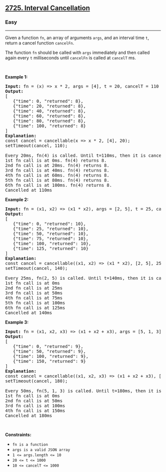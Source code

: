 <h2><a href="https://leetcode.com/problems/interval-cancellation/">2725. Interval Cancellation</a></h2><h3>Easy</h3><hr><div><p>Given a function <code>fn</code>, an array of arguments&nbsp;<code>args</code>, and&nbsp;an interval time <code>t</code>, return a cancel function <code>cancelFn</code>.</p>

<p>The function <code>fn</code> should be called with <code>args</code> immediately and then called again every&nbsp;<code>t</code> milliseconds&nbsp;until&nbsp;<code>cancelFn</code>&nbsp;is called at <code>cancelT</code> ms.</p>

<p>&nbsp;</p>
<p><strong class="example">Example 1:</strong></p>

<pre style="position: relative;"><strong>Input:</strong> fn = (x) =&gt; x * 2, args = [4], t = 20, cancelT = 110
<strong>Output:</strong> 
[
   {"time": 0, "returned": 8},
   {"time": 20, "returned": 8},
   {"time": 40, "returned": 8},
   {"time": 60, "returned": 8},
   {"time": 80, "returned": 8},
   {"time": 100, "returned": 8}
]
<strong>Explanation:</strong> 
const cancel = cancellable(x =&gt; x * 2, [4], 20);
setTimeout(cancel, 110);

Every 20ms, fn(4) is called. Until t=110ms, then it is cancelled.
1st fn call is at 0ms. fn(4) returns 8.
2nd fn call is at 20ms. fn(4) returns 8.
3rd fn call is at 40ms. fn(4) returns 8.
4th fn call is at&nbsp;60ms. fn(4) returns 8.
5th fn call is at 80ms. fn(4) returns 8.
6th fn call is at 100ms. fn(4) returns 8.
Cancelled at 110ms
<div class="open_grepper_editor" title="Edit &amp; Save To Grepper"></div></pre>

<p><strong class="example">Example 2:</strong></p>

<pre style="position: relative;"><strong>Input:</strong> fn = (x1, x2) =&gt; (x1 * x2), args = [2, 5], t = 25, cancelT = 140
<strong>Output:</strong> 
[
   {"time": 0, "returned": 10},
   {"time": 25, "returned": 10},
   {"time": 50, "returned": 10},
   {"time": 75, "returned": 10},
   {"time": 100, "returned": 10},
   {"time": 125, "returned": 10}
]
<strong>Explanation:</strong> 
const cancel = cancellable((x1, x2) =&gt; (x1 * x2), [2, 5], 25); 
setTimeout(cancel, 140);

Every 25ms, fn(2, 5) is called. Until t=140ms, then it is cancelled.
1st fn call is at 0ms&nbsp;
2nd fn call is at 25ms&nbsp;
3rd fn call is at 50ms&nbsp;
4th fn call is at&nbsp;75ms&nbsp;
5th fn call is at 100ms&nbsp;
6th fn call is at 125ms
Cancelled at 140ms
<div class="open_grepper_editor" title="Edit &amp; Save To Grepper"></div></pre>

<p><strong class="example">Example 3:</strong></p>

<pre style="position: relative;"><strong>Input:</strong> fn = (x1, x2, x3) =&gt; (x1 + x2 + x3), args = [5, 1, 3], t = 50, cancelT = 180
<strong>Output:</strong> 
[
   {"time": 0, "returned": 9},
   {"time": 50, "returned": 9},
   {"time": 100, "returned": 9},
   {"time": 150, "returned": 9}
]
<strong>Explanation:</strong> 
const cancel = cancellable((x1, x2, x3) =&gt; (x1 + x2 + x3), [5, 1, 3], 50);
setTimeout(cancel, 180);

Every 50ms, fn(5, 1, 3) is called. Until t=180ms, then it is cancelled. 
1st fn call is at 0ms
2nd fn call is at 50ms
3rd fn call is at 100ms
4th fn call is at&nbsp;150ms
Cancelled at 180ms
<div class="open_grepper_editor" title="Edit &amp; Save To Grepper"></div></pre>

<p>&nbsp;</p>
<p><strong>Constraints:</strong></p>

<ul>
	<li><code>fn is a function</code></li>
	<li><code>args is a valid JSON array</code></li>
	<li><code>1 &lt;= args.length &lt;= 10</code></li>
	<li><code><font face="monospace">20 &lt;= t &lt;= 1000</font></code></li>
	<li><code><font face="monospace">10 &lt;= cancelT &lt;= 1000</font></code></li>
</ul>
</div>